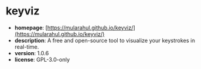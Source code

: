 # keyviz

- **homepage**: [https://mularahul.github.io/keyviz/](https://mularahul.github.io/keyviz/)
- **description**: A free and open-source tool to visualize your keystrokes in real-time.
- **version**: 1.0.6
- **license**: GPL-3.0-only

